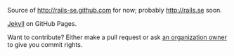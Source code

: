 Source of <http://rails-se.github.com> for now; probably <http://rails.se> soon.

[Jekyll](https://github.com/mojombo/jekyll/wiki/usage) on GitHub Pages.

Want to contribute? Either make a pull request or ask [an organization owner](https://github.com/rails-se?tab=members) to give you commit rights.

